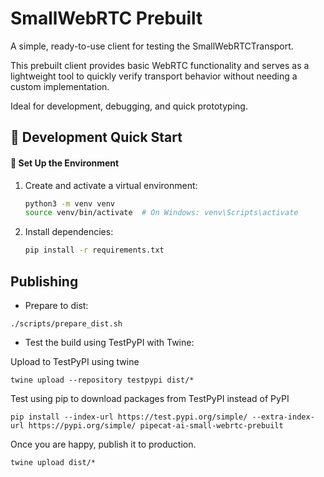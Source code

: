 # SmallWebRTC Prebuilt

A simple, ready-to-use client for testing the SmallWebRTCTransport.

This prebuilt client provides basic WebRTC functionality and serves as a lightweight tool 
to quickly verify transport behavior without needing a custom implementation. 

Ideal for development, debugging, and quick prototyping.

## 🚀 Development Quick Start

#### 🔧 Set Up the Environment
1. Create and activate a virtual environment:
   ```bash
   python3 -m venv venv
   source venv/bin/activate  # On Windows: venv\Scripts\activate
   ```

2. Install dependencies:
   ```bash
   pip install -r requirements.txt
   ```
   
## Publishing

- Prepare to dist:
```shell
./scripts/prepare_dist.sh
```

- Test the build using TestPyPI with Twine:

Upload to TestPyPI using twine
```shell
twine upload --repository testpypi dist/*
```

Test using pip to download packages from TestPyPI instead of PyPI
```shell
pip install --index-url https://test.pypi.org/simple/ --extra-index-url https://pypi.org/simple/ pipecat-ai-small-webrtc-prebuilt
```

Once you are happy, publish it to production.
```shell
twine upload dist/*
```